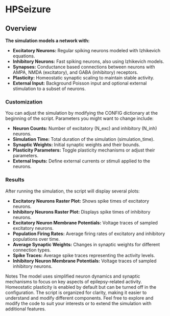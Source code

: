 ﻿# HPSeizure

## Overview
**The simulation models a network with:**

- **Excitatory Neurons:** Regular spiking neurons modeled with Izhikevich equations.
- **Inhibitory Neurons:** Fast spiking neurons, also using Izhikevich models.
- **Synapses:** Conductance based connections between neurons with AMPA, NMDA (excitatory), and GABA (inhibitory) receptors.
- **Plasticity:** Homeostatic synaptic scaling to maintain stable activity.
- **External Input:** Background Poisson input and optional external stimulation to a subset of neurons.

### Customization
You can adjust the simulation by modifying the CONFIG dictionary at the beginning of the script. Parameters you might want to change include:

- **Neuron Counts:** Number of excitatory (N_exc) and inhibitory (N_inh) neurons.
- **Simulation Time:** Total duration of the simulation (simulation_time).
- **Synaptic Weights:** Initial synaptic weights and their bounds.
- **Plasticity Parameters:** Toggle plasticity mechanisms or adjust their parameters.
- **External Inputs:** Define external currents or stimuli applied to the neurons.

### Results
After running the simulation, the script will display several plots:

- **Excitatory Neurons Raster Plot:** Shows spike times of excitatory neurons.
- **Inhibitory Neurons Raster Plot:** Displays spike times of inhibitory neurons.
- **Excitatory Neuron Membrane Potentials:** Voltage traces of sampled excitatory neurons.
- **Population Firing Rates:** Average firing rates of excitatory and inhibitory populations over time.
- **Average Synaptic Weights:** Changes in synaptic weights for different connection types.
- **Spike Traces:** Average spike traces representing the activity levels.
- **Inhibitory Neuron Membrane Potentials:** Voltage traces of sampled inhibitory neurons.

Notes
The model uses simplified neuron dynamics and synaptic mechanisms to focus on key aspects of epilepsy-related activity.
Homeostatic plasticity is enabled by default but can be turned off in the configuration.
The script is organized for clarity, making it easier to understand and modify different components.
Feel free to explore and modify the code to suit your interests or to extend the simulation with additional features.






